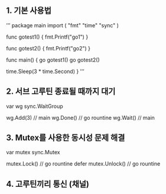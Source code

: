 ## 1. 기본 사용법
’’’
package main
import (
  "fmt"
  "time"
  "sync"
)

func gotest1() {
  fmt.Printf("go1")
}

func gotest2() {
  fmt.Printf("go2")
}

func main() {
  go gotest1()
  go gotest2()

  time.Sleep(3 * time.Second)
}
’’’
## 2. 서브 고루틴 종료될 때까지 대기
var wg sync.WaitGroup

wg.Add(3)  // main
wg.Done()  // go rountine
wg.Wait()  // main

## 3. Mutex를 사용한 동시성 문제 해결
var mutex sync.Mutex

mutex.Lock()         // go rountine
defer mutex.Unlock() // go rountine

## 4. 고루틴끼리 통신 (채널)


